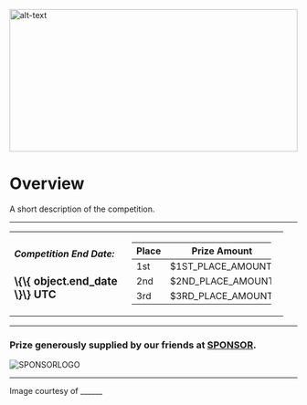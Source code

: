 
<img alt="alt-text" src="LINK_TO_BANNER_IMAGE" style="
    object-fit: cover;
    object-position: center;
    height: 250px;
    width: 100%;
">

# Overview

A short description of the competition.

***

<table border=0 style="width:95%">
    <tbody>
        <tr>
            <td>
                <h5>Competition End Date:</h5>
                <h3>\{\{ object.end_date \}\} UTC</h3>
            </td>
            <td>
                <table class="table" style="width:95%">
                <thead>
                    <th>Place</th>
                    <th>Prize Amount</th>
                </thead>
                <tbody>
                    <tr class="success">
                        <td>1st</td>
                        <td>$1ST_PLACE_AMOUNT</td>
                    </tr>
                    <tr class="info">
                        <td>2nd</td>
                        <td>$2ND_PLACE_AMOUNT</td>
                    </tr>
                    <tr class="warning">
                        <td>3rd</td>
                        <td>$3RD_PLACE_AMOUNT</td>
                    </tr>
                </tbody>
                </table>
            </td>
        </tr>
    </tbody>
</table>

***

### Prize generously supplied by our friends at [SPONSOR](https://civisanalytics.com/).
![SPONSORLOGO]()

***

Image courtesy of ______
